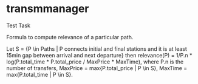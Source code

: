 # transmmanager
Test Task

Formula to compute relevance of a particular path. 

Let  S = {P \in Paths | P connects initial and final stations and it is at least 15min gap between arrival and next departure}
then relevance(P) = 1/P.n * log(P.total_time * P.total_price / MaxPrice * MaxTime), where P.n is the number of transfers, MaxPrice = max{P.total_price | P \in S}, MaxTime = max{P.total_time | P \in S}. 
